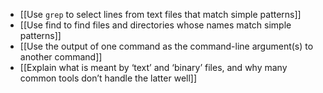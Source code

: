 - [[Use `grep` to select lines from text files that match simple patterns]]
- [[Use find to find files and directories whose names match simple patterns]]
- [[Use the output of one command as the command-line argument(s) to another command]]
- [[Explain what is meant by ‘text’ and ‘binary’ files, and why many common tools don’t handle the latter well]]